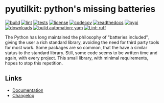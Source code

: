 # pyutilkit: python's missing batteries

[![build][build_badge]][build_url]
[![lint][lint_badge]][lint_url]
[![tests][tests_badge]][tests_url]
[![license][licence_badge]][licence_url]
[![codecov][codecov_badge]][codecov_url]
[![readthedocs][readthedocs_badge]][readthedocs_url]
[![pypi][pypi_badge]][pypi_url]
[![downloads][pepy_badge]][pepy_url]
[![build automation: yam][yam_badge]][yam_url]
[![Lint: ruff][ruff_badge]][ruff_url]

The Python has long maintained the philosophy of "batteries included", giving the user
a rich standard library, avoiding the need for third party tools for most work. Some packages
are so common, that the have a similar status to the standard library. Still, some code seems
to be written time and again, with every project. This small library, with minimal requirements,
hopes to stop this repetition.

## Links

- [Documentation]
- [Changelog]

[build_badge]: https://github.com/spapanik/pyutilkit/actions/workflows/build.yml/badge.svg
[build_url]: https://github.com/spapanik/pyutilkit/actions/workflows/build.yml
[lint_badge]: https://github.com/spapanik/pyutilkit/actions/workflows/lint.yml/badge.svg
[lint_url]: https://github.com/spapanik/pyutilkit/actions/workflows/lint.yml
[tests_badge]: https://github.com/spapanik/pyutilkit/actions/workflows/tests.yml/badge.svg
[tests_url]: https://github.com/spapanik/pyutilkit/actions/workflows/tests.yml
[licence_badge]: https://img.shields.io/pypi/l/pyutilkit
[licence_url]: https://pyutilkit.readthedocs.io/en/stable/LICENSE/
[codecov_badge]: https://codecov.io/github/spapanik/pyutilkit/graph/badge.svg?token=Q20F84BW72
[codecov_url]: https://codecov.io/github/spapanik/pyutilkit
[readthedocs_badge]: https://readthedocs.org/projects/pyutilkit/badge/?version=latest
[readthedocs_url]: https://pyutilkit.readthedocs.io/en/latest/
[pypi_badge]: https://img.shields.io/pypi/v/pyutilkit
[pypi_url]: https://pypi.org/project/pyutilkit
[pepy_badge]: https://pepy.tech/badge/pyutilkit
[pepy_url]: https://pepy.tech/project/pyutilkit
[yam_badge]: https://img.shields.io/badge/build%20automation-yamk-success
[yam_url]: https://github.com/spapanik/yamk
[ruff_badge]: https://img.shields.io/endpoint?url=https://raw.githubusercontent.com/charliermarsh/ruff/main/assets/badge/v1.json
[ruff_url]: https://github.com/charliermarsh/ruff
[Documentation]: https://pyutilkit.readthedocs.io/en/stable/
[Changelog]: https://pyutilkit.readthedocs.io/en/stable/CHANGELOG/
